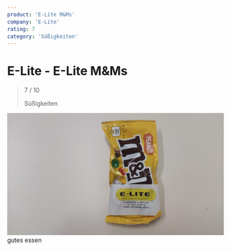 ```yaml
---
product: 'E-Lite M&Ms'
company: 'E-Lite'
rating: 7
category: 'Süßigkeiten'
---
```


# E-Lite - E-Lite M&Ms
>
> 7 / 10
>
> Süßigkeiten

![E-Lite M&Ms](./assets/e-lite-e-lite-m&ms-5d705549-e589-40b2-bdd7-8ef52e43c5bd.jpg)
gutes essen
